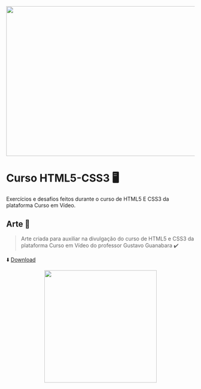 <div align="center">
<img src="https://user-images.githubusercontent.com/71513260/151648758-ff040416-e554-4311-aa01-aaf090964b6d.png" width="600" height="400"/>
</div>

# Curso HTML5-CSS3 🖥️

Exercícios e desafios feitos durante o curso de HTML5 E CSS3 da plataforma Curso em Vídeo.

## Arte 🎨

> Arte criada para auxiliar na divulgação do curso de HTML5 e CSS3 da plataforma Curso em Vídeo do professor Gustavo Guanabara :heavy_check_mark:

⬇️ <a href="https://github.com/Dayanapnf/Arte_HTML5-CSS3">Download</a>

<div align="center">
<img src="https://user-images.githubusercontent.com/71513260/151569728-7eb0ce89-6847-453e-8adc-31f2b69c78f4.png" width="300" height="300"/>
</div>
